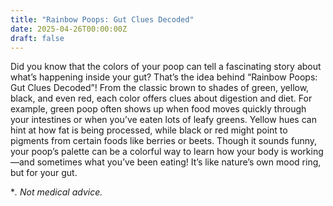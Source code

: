 ```yaml
---
title: "Rainbow Poops: Gut Clues Decoded"
date: 2025-04-26T00:00:00Z
draft: false
---
```


Did you know that the colors of your poop can tell a fascinating story about what’s happening inside your gut? That’s the idea behind “Rainbow Poops: Gut Clues Decoded”! From the classic brown to shades of green, yellow, black, and even red, each color offers clues about digestion and diet. For example, green poop often shows up when food moves quickly through your intestines or when you’ve eaten lots of leafy greens. Yellow hues can hint at how fat is being processed, while black or red might point to pigments from certain foods like berries or beets. Though it sounds funny, your poop’s palette can be a colorful way to learn how your body is working—and sometimes what you’ve been eating! It’s like nature’s own mood ring, but for your gut.

**. Not medical advice.*
